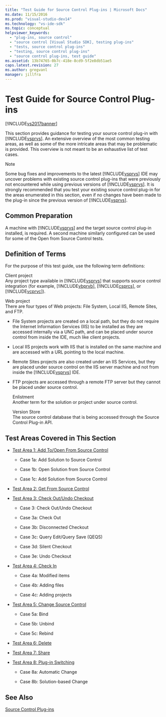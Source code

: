 ```yaml
---
title: "Test Guide for Source Control Plug-ins | Microsoft Docs"
ms.date: 11/15/2016
ms.prod: "visual-studio-dev14"
ms.technology: "vs-ide-sdk"
ms.topic: conceptual
helpviewer_keywords: 
  - "plug-ins, source control"
  - "source control [Visual Studio SDK], testing plug-ins"
  - "tests, source control plug-ins"
  - "testing, source control plug-ins"
  - "source control plug-ins, test guide"
ms.assetid: 13b74765-0b7c-418e-8cd9-5f2e8db51ae5
caps.latest.revision: 27
ms.author: gregvanl
manager: jillfra
---
```

# Test Guide for Source Control Plug-ins
[!INCLUDE[vs2017banner](../../includes/vs2017banner.md)]

This section provides guidance for testing your source control plug-in with [!INCLUDE[vsprvs](../../includes/vsprvs-md.md)]. An extensive overview of the most common testing areas, as well as some of the more intricate areas that may be problematic is provided. This overview is not meant to be an exhaustive list of test cases.  
  
> [!NOTE]
> Some bug fixes and improvements to the latest [!INCLUDE[vsprvs](../../includes/vsprvs-md.md)] IDE may uncover problems with existing source control plug-ins that were previously not encountered while using previous versions of [!INCLUDE[vsprvs](../../includes/vsprvs-md.md)]. It is strongly recommended that you test your existing source control plug-in for the areas enumerated in this section, even if no changes have been made to the plug-in since the previous version of [!INCLUDE[vsprvs](../../includes/vsprvs-md.md)].  
  
## Common Preparation  
 A machine with [!INCLUDE[vsprvs](../../includes/vsprvs-md.md)] and the target source control plug-in installed, is required. A second machine similarly configured can be used for some of the Open from Source Control tests.  
  
## Definition of Terms  
 For the purpose of this test guide, use the following term definitions:  
  
 Client project  
 Any project type available in [!INCLUDE[vsprvs](../../includes/vsprvs-md.md)] that supports source control integration (for example, [!INCLUDE[vbprvb](../../includes/vbprvb-md.md)], [!INCLUDE[csprcs](../../includes/csprcs-md.md)], or [!INCLUDE[vcprvc](../../includes/vcprvc-md.md)]).  
  
 Web project  
 There are four types of Web projects: File System, Local IIS, Remote Sites, and FTP.  
  
- File System projects are created on a local path, but they do not require the Internet Information Services (IIS) to be installed as they are accessed internally via a UNC path, and can be placed under source control from inside the IDE, much like client projects.  
  
- Local IIS projects work with IIS that is installed on the same machine and are accessed with a URL pointing to the local machine.  
  
- Remote Sites projects are also created under an IIS Services, but they are placed under source control on the IIS server machine and not from inside the [!INCLUDE[vsprvs](../../includes/vsprvs-md.md)] IDE.  
  
- FTP projects are accessed through a remote FTP server but they cannot be placed under source control.  
  
  Enlistment  
  Another term for the solution or project under source control.  
  
  Version Store  
  The source control database that is being accessed through the Source Control Plug-in API.  
  
## Test Areas Covered in This Section  
  
- [Test Area 1: Add To/Open From Source Control](../../extensibility/internals/test-area-1-add-to-open-from-source-control.md)  
  
  - Case 1a: Add Solution to Source Control  

  - Case 1b: Open Solution from Source Control  

  - Case 1c: Add Solution from Source Control  

- [Test Area 2: Get From Source Control](../../extensibility/internals/test-area-2-get-from-source-control.md)  
  
- [Test Area 3: Check Out/Undo Checkout](../../extensibility/internals/test-area-3-check-out-undo-checkout.md)  
  
  - Case 3: Check Out/Undo Checkout  

  - Case 3a: Check Out  

  - Case 3b: Disconnected Checkout  

  - Case 3c: Query Edit/Query Save (QEQS)  

  - Case 3d: Silent Checkout  

  - Case 3e: Undo Checkout  
  
- [Test Area 4: Check In](../../extensibility/internals/test-area-4-check-in.md)  
  
  - Case 4a: Modified items  

  - Case 4b: Adding files  

  - Case 4c: Adding projects  
  
- [Test Area 5: Change Source Control](../../extensibility/internals/test-area-5-change-source-control.md)  
  
  - Case 5a: Bind  

  - Case 5b: Unbind  

  - Case 5c: Rebind  

- [Test Area 6: Delete](../../extensibility/internals/test-area-6-delete.md)  

- [Test Area 7: Share](../../extensibility/internals/test-area-7-share.md)  

- [Test Area 8: Plug-in Switching](../../extensibility/internals/test-area-8-plug-in-switching.md)  

  - Case 8a: Automatic Change  

  - Case 8b: Solution-based Change  

## See Also  
 [Source Control Plug-ins](../../extensibility/source-control-plug-ins.md)
